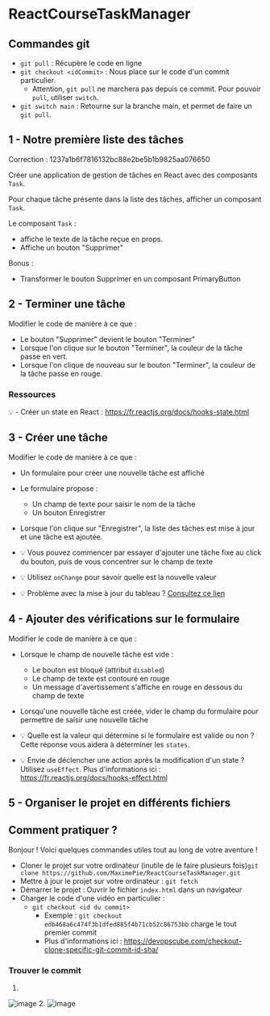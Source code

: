 # ReactCourseTaskManager

## Commandes git 

- `git pull` : Récupère le code en ligne
- `git checkout <idCommit>` : Nous place sur le code d'un commit particulier. 
  - Attention, `git pull` ne marchera pas depuis ce commit. Pour pouvoir `pull`, utiliser `switch`.
- `git switch main` : Retourne sur la branche main, et permet de faire un `git pull`.

## 1 - Notre première liste des tâches

Correction : 1237a1b6f7816132bc88e2be5b1b9825aa076650

Créer une application de gestion de tâches en React avec des composants `Task`.

Pour chaque tâche présente dans la liste des tâches, afficher un composant `Task`.

Le composant `Task` :
- affiche le texte de la tâche reçue en props.
- Affiche un bouton "Supprimer"

Bonus :
- Transformer le bouton Supprimer en un composant PrimaryButton

## 2 - Terminer une tâche

Modifier le code de manière à ce que : 
- Le bouton "Supprimer" devient le bouton "Terminer"
- Lorsque l'on clique sur le bouton "Terminer", la couleur de la tâche passe en vert. 
- Lorsque l'on clique de nouveau sur le bouton "Terminer", la couleur de la tâche passe en rouge.

### Ressources 
💡 - Créer un state en React : https://fr.reactjs.org/docs/hooks-state.html

## 3 - Créer une tâche 

Modifier le code de manière à ce que :
- Un formulaire pour créer une nouvelle tâche est affiché
- Le formulaire propose :
  - Un champ de texte pour saisir le nom de la tâche 
  - Un bouton Enregistrer
- Lorsque l'on clique sur "Enregistrer", la liste des tâches est mise à jour et une tâche est ajoutée.

- 💡 Vous pouvez commencer par essayer d'ajouter une tâche fixe au click du bouton, puis
de vous concentrer sur le champ de texte
- 💡 Utilisez `onChange` pour savoir quelle est la nouvelle valeur
- 💡 Problème avec la mise à jour du tableau ? [Consultez ce lien](https://www.google.com/search?q=React+update+array+in+state&rlz=1C1CHBF_frFR884FR884&oq=React+update+array+in+state&aqs=chrome..69i57j0i19j69i64l3.7152j0j7&sourceid=chrome&ie=UTF-8)

## 4 - Ajouter des vérifications sur le formulaire 

Modifier le code de manière à ce que : 
- Lorsque le champ de nouvelle tâche est vide : 
  - Le bouton est bloqué (attribut `disabled`)
  - Le champ de texte est contouré en rouge
  - Un message d'avertissement s'affiche en rouge en dessous du champ de texte

- Lorsqu'une nouvelle tâche est créée, vider le champ du formulaire pour permettre de saisir une nouvelle tâche

- 💡 Quelle est la valeur qui détermine si le formulaire est valide ou non ? Cette réponse vous aidera à déterminer les `states`.
- 💡 Envie de déclencher une action après la modification d'un state ? Utilisez `useEffect`. Plus d'informations ici : https://fr.reactjs.org/docs/hooks-effect.html


## 5 - Organiser le projet en différents fichiers

## Comment pratiquer ?

Bonjour !
Voici quelques commandes utiles tout au long de votre aventure !

- Cloner le projet sur votre ordinateur (inutile de le faire plusieurs fois)`git clone https://github.com/MaximePie/ReactCourseTaskManager.git`
- Mettre à jour le projet sur votre ordinateur : `git fetch`
- Démarrer le projet : Ouvrir le fichier `index.html` dans un navigateur
- Charger le code d'une vidéo en particulier :
    - `git checkout <id du commit>`
        - Exemple : `git checkout edb468a6c474f3b1dfed885f4b71cb52c86753bb` charge le tout premier commit
        - Plus d'informations ici : https://devopscube.com/checkout-clone-specific-git-commit-id-sha/


### Trouver le commit
1.
![image](https://user-images.githubusercontent.com/16031936/165256254-bfab5051-f7fe-4b22-8484-0827a670d66c.png)
2.
![image](https://user-images.githubusercontent.com/16031936/165256327-6e083399-32e0-4bc9-bd41-7125ff14e751.png)

